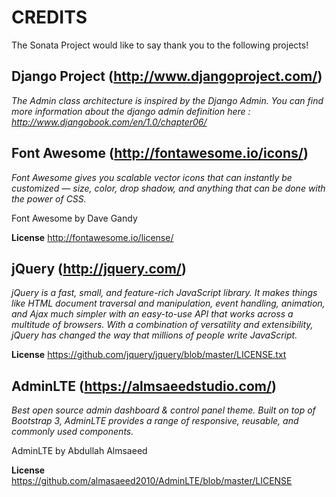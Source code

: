 # CREDITS

The Sonata Project would like to say thank you to the following projects!

## Django Project (http://www.djangoproject.com/)

*The Admin class architecture is inspired by the Django Admin.
You can find more information about the django admin definition
here : http://www.djangobook.com/en/1.0/chapter06/*

## Font Awesome (http://fontawesome.io/icons/)

*Font Awesome gives you scalable vector icons that can instantly
be customized — size, color, drop shadow, and anything that can
be done with the power of CSS.*

Font Awesome by Dave Gandy

**License** http://fontawesome.io/license/

## jQuery (http://jquery.com/)

*jQuery is a fast, small, and feature-rich JavaScript library. It makes
things like HTML document traversal and manipulation, event handling,
animation, and Ajax much simpler with an easy-to-use API that works across
a multitude of browsers. With a combination of versatility and extensibility,
jQuery has changed the way that millions of people write JavaScript.*

**License** https://github.com/jquery/jquery/blob/master/LICENSE.txt

## AdminLTE (https://almsaeedstudio.com/)

*Best open source admin dashboard & control panel theme. Built on top
of Bootstrap 3, AdminLTE provides a range of responsive, reusable, and
commonly used components.*

AdminLTE by Abdullah Almsaeed

**License** https://github.com/almasaeed2010/AdminLTE/blob/master/LICENSE
